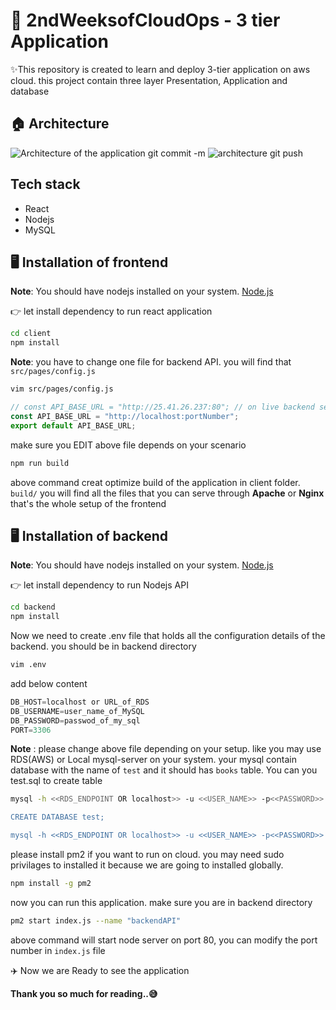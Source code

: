    # 🚀 2ndWeeksofCloudOps - 3 tier Application

✨This repository is created to learn and deploy  3-tier application on aws cloud. this project contain three layer Presentation, Application and database

## 🏠 Architecture
![Architecture of the application](architecture.gif)
git commit -m ![architecture](https://github.com/user-attachments/assets/5ac9204c-1e39-4c30-b2b3-43367c998cd9)
git push
## Tech stack

- React 
- Nodejs
- MySQL

## 🖥️ Installation of frontend

**Note**: You should have nodejs installed on your system. [Node.js](https://nodejs.org/)

👉 let install dependency to run react application

```sh
cd client
npm install
```

**Note**: you have to change one file for backend API. you will find that `src/pages/config.js`

```sh
vim src/pages/config.js
```

```javascript
// const API_BASE_URL = "http://25.41.26.237:80"; // on live backend server which is running on port 80
const API_BASE_URL = "http://localhost:portNumber";
export default API_BASE_URL;
```
make sure you EDIT above file depends on your scenario


```sh
npm run build 
```

above command creat optimize build of the application in client folder. `build/` you will find all the files that you can serve through **Apache** or **Nginx**
that's the whole setup of the frontend

##  🖥️ ️Installation of backend

**Note**: You should have nodejs installed on your system. [Node.js](https://nodejs.org/)

👉 let install dependency to run Nodejs  API

```sh
cd backend
npm install
```
Now we need to create .env file that holds all the configuration details of the backend. you should be in backend directory

```sh
vim .env
```
add below content 

```javascript
DB_HOST=localhost or URL_of_RDS
DB_USERNAME=user_name_of_MySQL
DB_PASSWORD=passwod_of_my_sql
PORT=3306
```
**Note** : please change above file depending on your setup. like you may use RDS(AWS) or Local mysql-server on your system. your mysql contain database with the name of `test` and it should has `books` table. You can you test.sql to create table 


```sh
mysql -h <<RDS_ENDPOINT OR localhost>> -u <<USER_NAME>> -p<<PASSWORD>>

CREATE DATABASE test;

mysql -h <<RDS_ENDPOINT OR localhost>> -u <<USER_NAME>> -p<<PASSWORD>> test < test.sql
```


please install pm2 if you want to run on cloud. you may need sudo privilages to installed it because we are going to installed globally.

```sh
npm install -g pm2
```

now you can run this application. make sure you are in backend directory


```sh
pm2 start index.js --name "backendAPI"
```

above command will start node server on port 80, you can modify the port number in `index.js` file

✈️ Now we are Ready to see the application

**Thank you so much for reading..😅**
